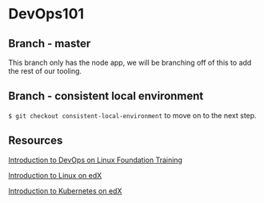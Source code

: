 # DevOps101

## Branch - master

This branch only has the node app, we will be branching off of this to add
the rest of our tooling.

## Branch - consistent local environment

`$ git checkout consistent-local-environment` to move on to the next step.

## Resources

[Introduction to DevOps on Linux Foundation Training](https://training.linuxfoundation.org/training/introduction-to-devops-transforming-and-improving-operations/)

[Introduction to Linux on edX](https://www.edx.org/course/introduction-to-linux)

[Introduction to Kubernetes on edX](https://www.edx.org/course/introduction-to-kubernetes)
